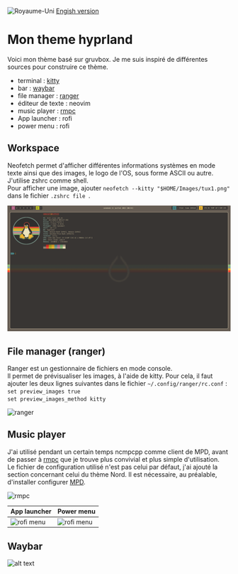 <img
  src="https://flagcdn.com/20x15/gb.png"
  srcset="https://flagcdn.com/40x30/gb.png 2x,
    https://flagcdn.com/60x45/gb.png 3x"
  width="20"
  height="15"
  alt="Royaume-Uni">
 [Engish version](https://github.com/sesuko023/dotfiles/blob/main/README.md)

# Mon theme hyprland

Voici mon thème basé sur gruvbox.
Je me suis inspiré de différentes sources pour construire ce thème.

+ terminal : [kitty](#workspace)
+ bar : [waybar](#waybar)
+ file manager : [ranger](#file-manager-ranger)
+ éditeur de texte : neovim
+ music player : [rmpc](#music-player)
+ App launcher : rofi
+ power menu : rofi

## Workspace

Neofetch permet d'afficher différentes informations systèmes en mode texte ainsi que des images, le logo de l'OS, sous forme ASCII ou autre.  
J'utilise zshrc comme shell.  
Pour afficher une image, ajouter ``` neofetch --kitty "$HOME/Images/tux1.png"  ``` dans le fichier  ``` .zshrc file  ```.

<img src="https://raw.githubusercontent.com/sesuko023/dotfiles/refs/heads/main/Images/hyprland_terminal.png" alt="Bureau">

## File manager (ranger)

Ranger est un gestionnaire de fichiers en mode console.  
Il permet de prévisualiser les images, à l'aide de kitty. Pour cela, il faut ajouter les deux lignes suivantes dans le fichier  ``` ~/.config/ranger/rc.conf ```  :  
``` set preview_images true ```  
``` set preview_images_method kitty ```  

<img src="https://raw.githubusercontent.com/sesuko023/dotfiles/refs/heads/main/Images/ranger_preview.png" alt="ranger">

## Music player

J'ai utilisé pendant un certain temps ncmpcpp comme client de MPD, avant de passer à [rmpc](https://mierak.github.io/rmpc/) que je trouve plus convivial et plus simple d'utilisation.  
Le fichier de configuration utilisé n'est pas celui par défaut, j'ai ajouté la section concernant celui du thème Nord.
Il est nécessaire, au préalable, d'installer configurer [MPD](https://wiki.archlinux.org/title/Music_Player_Daemon_(Fran%C3%A7ais)).  

<img src="https://raw.githubusercontent.com/sesuko023/dotfiles/refs/heads/main/Images/rmpc_player_preview.png" alt="rmpc">

| App launcher | Power menu |
| ---- | --- |
| <img src="https://raw.githubusercontent.com/sesuko023/dotfiles/refs/heads/main/Images/rofi_app_preview.png" alt="rofi menu" width="500"> | <img src="https://raw.githubusercontent.com/sesuko023/dotfiles/refs/heads/main/Images/rofi_power_menu_preview.png" alt="rofi menu" width="500"> |


## Waybar

![alt text](https://github.com/sesuko023/dotfiles/blob/main/Images/waybar.jpg "Preview waybar")
